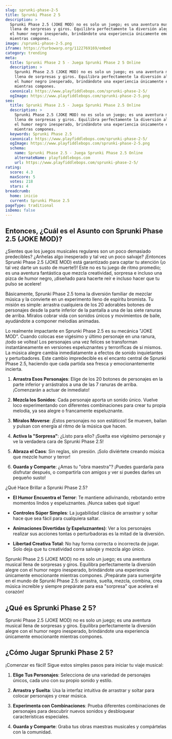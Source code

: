 ```yaml
---
slug: sprunki-phase-2-5
title: Sprunki Phase 2 5
description: >
  Sprunki Phase 2.5 (JOKE MOD) no es solo un juego; es una aventura musical
  llena de sorpresas y giros. Equilibra perfectamente la diversión alegre con
  el humor negro inesperado, brindándote una experiencia únicamente emocionante
  mientras compones.
image: /sprunki-phase-2-5.png
iframe: https://turbowarp.org/1122769169/embed
category: trending
meta:
  title: Sprunki Phase 2 5 - Juega Sprunki Phase 2 5 Online
  description: >
    Sprunki Phase 2.5 (JOKE MOD) no es solo un juego; es una aventura musical
    llena de sorpresas y giros. Equilibra perfectamente la diversión alegre con
    el humor negro inesperado, brindándote una experiencia únicamente emocionante
    mientras compones.
  canonical: https://www.playfiddlebops.com/sprunki-phase-2-5/
  ogImage: https://www.playfiddlebops.com/sprunki-phase-2-5.png
seo:
  title: Sprunki Phase 2.5 - Juega Sprunki Phase 2.5 Online
  description: >
    Sprunki Phase 2.5 (JOKE MOD) no es solo un juego; es una aventura musical
    llena de sorpresas y giros. Equilibra perfectamente la diversión alegre con
    el humor negro inesperado, brindándote una experiencia únicamente emocionante
    mientras compones.
  keywords: Sprunki Phase 2.5
  canonical: https://www.playfiddlebops.com/sprunki-phase-2-5/
  ogImage: https://www.playfiddlebops.com/sprunki-phase-2-5.png
  schema:
    name: Sprunki Phase 2.5 - Juega Sprunki Phase 2.5 Online
    alternateName: playfiddlebops.com
    url: https://www.playfiddlebops.com/sprunki-phase-2-5/
rating:
  score: 4.3
  maxScore: 5
  votes: 218
  stars: 4
breadcrumb:
  home: inicio
  current: Sprunki Phase 2.5
pageType: traditional
isDemo: false
---
```


## Entonces, ¿Cuál es el Asunto con Sprunki Phase 2.5 (JOKE MOD)?

¿Sientes que los juegos musicales regulares son un poco demasiado predecibles? ¿Anhelas algo inesperado y tal vez un poco salvaje? ¡Entonces Sprunki Phase 2.5 (JOKE MOD) está garantizado para captar tu atención (¡o tal vez darte un susto de muerte!)! Este no es tu juego de ritmo promedio; es una aventura fantástica que mezcla creatividad, sorpresa e incluso una pizca de humor negro, ¡diseñado para hacerte reír e incluso hacer que tu pulso se acelere!

Básicamente, Sprunki Phase 2.5 toma la diversión familiar de mezclar música y la convierte en un experimento lleno de espíritu bromista. Tu misión es simple: arrastra cualquiera de los 20 adorables botones de personajes desde la parte inferior de la pantalla a una de las siete ranuras de arriba. Míralos cobrar vida con sonidos únicos y movimientos de baile, ayudándote a componer melodías animadas.

Lo realmente impactante en Sprunki Phase 2.5 es su mecánica "JOKE MOD". Cuando colocas ese vigésimo y último personaje en una ranura, ¡todo se voltea! Los personajes una vez felices se transforman instantáneamente en versiones espeluznantes y terroríficas de sí mismos. La música alegre cambia inmediatamente a efectos de sonido inquietantes y perturbadores. Este cambio impredecible es el encanto central de Sprunki Phase 2.5, haciendo que cada partida sea fresca y emocionantemente incierta.

1. **Arrastra Esos Personajes**: Elige de los 20 botones de personajes en la parte inferior y arrástralos a una de las 7 ranuras de arriba. ¡Comenzarán a actuar de inmediato!

1. **Mezcla los Sonidos**: Cada personaje aporta un sonido único. Vuelve loco experimentando con diferentes combinaciones para crear tu propia melodía, ya sea alegre o francamente espeluznante.

1. **Míralos Moverse**: ¡Estos personajes no son estáticos! Se mueven, bailan y pulsan con energía al ritmo de la música que hacen.

1. **Activa la "Sorpresa"**: ¿Listo para ello? ¡Suelta ese vigésimo personaje y ve la verdadera cara de Sprunki Phase 2.5!

1. **Abraza el Caos**: Sin reglas, sin presión. ¡Solo diviértete creando música que mezcle humor y terror!

1. **Guarda y Comparte**: ¿Amas tu "obra maestra"? ¡Puedes guardarla para disfrutar después, o compartirla con amigos y ver si puedes darles un pequeño susto!

¿Qué Hace Brillar a Sprunki Phase 2.5?

- **El Humor Encuentra el Terror**: Te mantiene adivinando, rebotando entre momentos lindos y espeluznantes. ¡Nunca sabes qué sigue!

- **Controles Súper Simples**: La jugabilidad clásica de arrastrar y soltar hace que sea fácil para cualquiera saltar.

- **Animaciones Divertidas (y Espeluznantes)**: Ver a los personajes realizar sus acciones tontas o perturbadoras es la mitad de la diversión.

- **Libertad Creativa Total**: No hay forma correcta o incorrecta de jugar. Solo deja que tu creatividad corra salvaje y mezcla algo único.

Sprunki Phase 2.5 (JOKE MOD) no es solo un juego; es una aventura musical llena de sorpresas y giros. Equilibra perfectamente la diversión alegre con el humor negro inesperado, brindándote una experiencia únicamente emocionante mientras compones. ¡Prepárate para sumergirte en el mundo de Sprunki Phase 2.5: arrastra, suelta, mezcla, combina, crea música increíble y siempre prepárate para esa "sorpresa" que acelera el corazón!

## ¿Qué es Sprunki Phase 2 5?

Sprunki Phase 2.5 (JOKE MOD) no es solo un juego; es una aventura musical llena de sorpresas y giros. Equilibra perfectamente la diversión alegre con el humor negro inesperado, brindándote una experiencia únicamente emocionante mientras compones.

## ¿Cómo Jugar Sprunki Phase 2 5?

¡Comenzar es fácil! Sigue estos simples pasos para iniciar tu viaje musical:

1. **Elige Tus Personajes**: Selecciona de una variedad de personajes únicos, cada uno con su propio sonido y estilo.

1. **Arrastra y Suelta**: Usa la interfaz intuitiva de arrastrar y soltar para colocar personajes y crear música.

1. **Experimenta con Combinaciones**: Prueba diferentes combinaciones de personajes para descubrir nuevos sonidos y desbloquear características especiales.

1. **Guarda y Comparte**: Graba tus obras maestras musicales y compártelas con la comunidad.